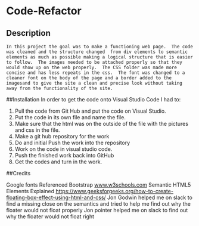 # Code-Refactor

## Description

    In this project the goal was to make a functioning web page.  The code was cleaned and the structure changed  from div elements to semantic elements as much as possible making a logical structure that is easier to follow.  The images needed to be attached properly so that they would show up on the web properly.  The CSS folder was made more concise and has less repeats in the css.  The font was changed to a cleaner font on the body of the page and a border added to the imagesand to give the site a clean and precise look without taking away from the functionality of the site.

##Installation
In order to get the code onto Visual Studio Code I had to:

1. Pull the code from Git Hub and put the code on Visual Studio.
2. Put the code in its own file and name the file.
3. Make sure that the html was on the outside of the file with the pictures and css in the file.
4. Make a git hub repository for the work
5. Do and initial Push the work into the repository
6. Work on the code in visual studio code.
7. Push the finished work back into GitHub
8. Get the codes and turn in the work.

##Credits

Google fonts
Referenced Bootstrap
www.w3schools.com
Semantic HTML5 Elements Explained
https://www.geeksforgeeks.org/how-to-create-floating-box-effect-using-html-and-css/
Jon Godwin helped me on slack to find a missing close on the semantics and tried to help me find out why the floater would not float properly
Jon pointer helped me on slack to find out why the floater would not float right
